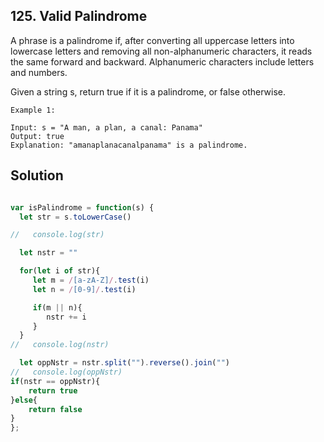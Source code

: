 ## 125. Valid Palindrome

A phrase is a palindrome if, after converting all uppercase letters into lowercase letters and removing all non-alphanumeric characters, it reads the same forward and backward. Alphanumeric characters include letters and numbers.

Given a string s, return true if it is a palindrome, or false otherwise.

 
```
Example 1:

Input: s = "A man, a plan, a canal: Panama"
Output: true
Explanation: "amanaplanacanalpanama" is a palindrome.
```

## Solution

```jsx

var isPalindrome = function(s) {
  let str = s.toLowerCase()

//   console.log(str)  

  let nstr = ""

  for(let i of str){
     let m = /[a-zA-Z]/.test(i)
     let n = /[0-9]/.test(i)

     if(m || n){
        nstr += i
     }
  }
//   console.log(nstr)

  let oppNstr = nstr.split("").reverse().join("")
//   console.log(oppNstr)
if(nstr == oppNstr){
    return true
}else{
    return false
}
};
```

